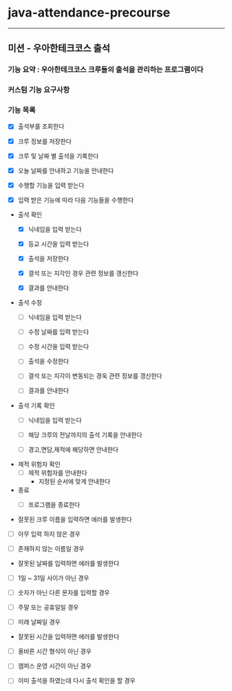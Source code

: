 # java-attendance-precourse

---

## 미션 - 우아한테크코스 출석

### 기능 요약 : 우아한테크코스 크루들의 출석을 관리하는 프로그램이다

### 커스텀 기능 요구사항

### 기능 목록
- [x] 출석부를 조회한다


- [x] 크루 정보를 저장한다


- [x] 크루 및 날짜 별 출석을 기록한다


- [x] 오늘 날짜를 안내하고 기능을 안내한다


- [x] 수행할 기능을 입력 받는다


- [x] 입력 받은 기능에 따라 다음 기능들을 수행한다


- 출석 확인
  - [x] 닉네임을 입력 받는다
  - [x] 등교 시간을 입력 받는다
  - [x] 출석을 저장한다
  - [x] 결석 또는 지각인 경우 관련 정보를 갱신한다
  - [x] 결과를 안내한다


- 출석 수정
  - [ ] 닉네임을 입력 받는다
  - [ ] 수정 날짜를 입력 받는다
  - [ ] 수정 시간을 입력 받는다
  - [ ] 출석을 수정한다
  - [ ] 결석 또는 지각이 변동되는 경욱 관련 정보를 갱신한다
  - [ ] 결과를 안내한다


- 출석 기록 확인
  - [ ] 닉네임을 입력 받는다
  - [ ] 해당 크루의 전날까지의 출석 기록을 안내한다
  - [ ] 경고,면담,제적에 해당하면 안내한다


- 제적 위험자 확인
  - [ ] 제적 위험자를 안내한다
    - 지정된 순서에 맞게 안내한다


- 종료
  - [ ] 프로그램을 종료한다


- 잘못된 크루 이름을 입력하면 에러를 발생한다
- [ ] 아무 입력 하지 않은 경우
- [ ] 존재하지 않는 이름일 경우


- 잘못된 날짜를 입력하면 에러를 발생한다
- [ ] 1일 ~ 31일 사이가 아닌 경우
- [ ] 숫자가 아닌 다른 문자를 입력할 경우
- [ ] 주말 또는 공휴일일 경우
- [ ] 미래 날짜일 경우


- 잘못된 시간을 입력하면 에러를 발생한다
- [ ] 올바른 시간 형식이 아닌 경우
- [ ] 캠퍼스 운영 시간이 아닌 경우


- [ ] 이미 출석을 하였는데 다시 출석 확인을 할 경우